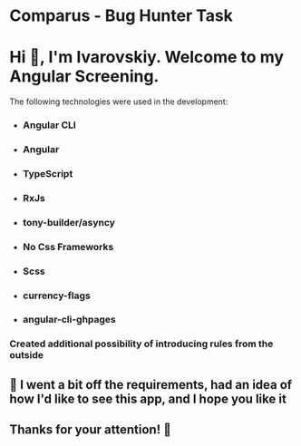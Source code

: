 # Comparus - Bug Hunter Task

# Hi 👋, I'm Ivarovskiy. Welcome to my Angular Screening.

The following technologies were used in the development:

- ### Angular CLI
- ### Angular
- ### TypeScript
- ### RxJs
- ### tony-builder/asyncy
- ### No Css Frameworks
- ### Scss
- ### currency-flags
- ### angular-cli-ghpages


### Created additional possibility of introducing rules from the outside

## 📝 I went a bit off the requirements, had an idea of how I'd like to see this app, and I hope you like it

## Thanks for your attention! 🤝
